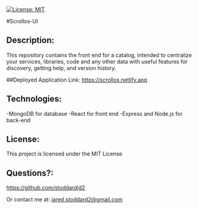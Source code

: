 [![License: MIT](https://img.shields.io/badge/License-MIT-yellow.svg)](https://opensource.org/licenses/MIT)

#Scrollos-UI

## Description: 
This repository contains the front end for a catalog, intended to centralize your services, libraries, code and any other data with useful features for discovery, getting help, and version history.

##Deployed Application Link:
https://scrollos.netlify.app

## Technologies:
-MongoDB for database
-React for front end
-Express and Node.js for back-end

## License: 
This project is licensed under the MIT License 
## Questions?: 
https://github.com/stoddardjd2

Or contact me at: jared.stoddard2@gmail.com
